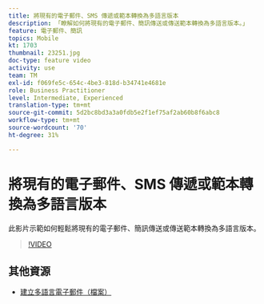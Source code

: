 ```yaml
---
title: 將現有的電子郵件、SMS 傳遞或範本轉換為多語言版本
description: 「瞭解如何將現有的電子郵件、簡訊傳送或傳送範本轉換為多語言版本。」
feature: 電子郵件、簡訊
topics: Mobile
kt: 1703
thumbnail: 23251.jpg
doc-type: feature video
activity: use
team: TM
exl-id: f069fe5c-654c-4be3-818d-b34741e4681e
role: Business Practitioner
level: Intermediate, Experienced
translation-type: tm+mt
source-git-commit: 5d2bc8bd3a3a0fdb5e2f1ef75af2ab60b8f6abc8
workflow-type: tm+mt
source-wordcount: '70'
ht-degree: 31%

---
```


# 將現有的電子郵件、SMS 傳遞或範本轉換為多語言版本

此影片示範如何輕鬆將現有的電子郵件、簡訊傳送或傳送範本轉換為多語言版本。

>[!VIDEO](https://video.tv.adobe.com/v/23251?quality=12)

## 其他資源

* [建立多語言電子郵件（檔案）](https://helpx.adobe.com/campaign/standard/channels/using/creating-a-multilingual-email.html)
